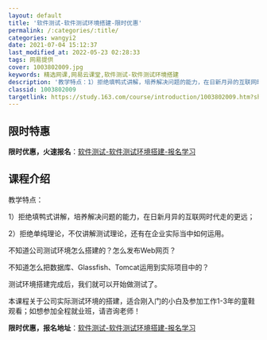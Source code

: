 ```yaml
---
layout: default
title: '软件测试-软件测试环境搭建-限时优惠'
permalink: /:categories/:title/
categories: wangyi2
date: 2021-07-04 15:12:37
last_modified_at: 2022-05-23 02:28:33
tags: 网易提供
cover: 1003802009.jpg
keywords: 精选网课,网易云课堂,软件测试-软件测试环境搭建
description: '教学特点：1）拒绝填鸭式讲解，培养解决问题的能力，在日新月异的互联网时代走的更远；2）拒绝单纯理论，不仅讲解测试理论，还'
classid: 1003802009
targetlink: https://study.163.com/course/introduction/1003802009.htm?share=1&shareId=1025206652&utm_campaign=share&utm_medium=iphoneShare&utm_source=&utm_u=1025206652
---
```


## 限时特惠

**限时优惠，火速报名**：[软件测试-软件测试环境搭建-报名学习](https://study.163.com/course/introduction/1003802009.htm?share=1&shareId=1025206652&utm_campaign=share&utm_medium=iphoneShare&utm_source=&utm_u=1025206652)

## 课程介绍

教学特点：

1）拒绝填鸭式讲解，培养解决问题的能力，在日新月异的互联网时代走的更远；

2）拒绝单纯理论，不仅讲解测试理论，还有在企业实际当中如何运用。



不知道公司测试环境怎么搭建的？怎么发布Web网页？

不知道怎么把数据库、Glassfish、Tomcat运用到实际项目中的？

测试环境搭建完成后，我们就可以开始做测试了。

本课程关于公司实际测试环境的搭建，适合刚入门的小白及参加工作1-3年的童鞋观看；如想参加全程就业班，请咨询老师！

**限时优惠，报名地址**：[软件测试-软件测试环境搭建-报名学习](https://study.163.com/course/introduction/1003802009.htm?share=1&shareId=1025206652&utm_campaign=share&utm_medium=iphoneShare&utm_source=&utm_u=1025206652)


